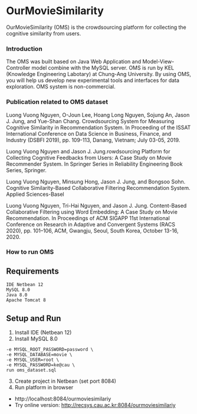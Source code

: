 # OurMovieSimilarity
OurMovieSimilarity (OMS) is the crowdsourcing platform for collecting the cognitive similarity from users.

### Introduction
The OMS was built based on Java Web Application and Model-View-Controller model combine with the MySQL server. OMS is run by KEL (Knowledge Engineering Labotary) at Chung-Ang University. By using OMS, you will help us develop new experimental tools and interfaces for data exploration. OMS system is non-commercial. 

### Publication related to OMS dataset
Luong Vuong Nguyen, O-Joun Lee, Hoang Long Nguyen, Sojung An, Jason J. Jung, and Yue-Shan Chang. Crowdsourcing System for Measuring Cognitive Similarity in Recommendation System. In Proceeding of the ISSAT International Conference on Data Science in Business, Finance, and Industry (DSBFI 2019), pp. 109-113, Danang, Vietnam; July 03-05, 2019.

Luong Vuong Nguyen and Jason J. Jung.rowdsourcing Platform for Collecting Cognitive Feedbacks from Users: A Case Study on Movie Recommender System. In Springer Series in Reliability Engineering Book Series, Springer.

Luong Vuong Nguyen, Minsung Hong, Jason J. Jung, and Bongsoo Sohn. Cognitive Similarity-Based Collaborative Filtering Recommendation System. Applied Sciences-Basel

Luong Vuong Nguyen, Tri-Hai Nguyen, and Jason J. Jung. Content-Based Collaborative Filtering using Word Embedding: A Case Study on Movie Recommendation. In Proceedings of ACM SIGAPP 11st International Conference on Research in Adaptive and Convergent Systems (RACS 2020), pp. 101–106, ACM, Gwangju, Seoul, South Korea, October 13-16, 2020.

### How to run OMS
## Requirements
```
IDE Netbean 12
MySQL 8.0 
Java 8.0
Apache Tomcat 8
```
## Setup and Run
1. Install IDE (Netbean 12)
2. Install MySQL 8.0
```
-e MYSQL_ROOT_PASSWORD=password \
-e MYSQL_DATABASE=movie \
-e MYSQL_USER=root \
-e MYSQL_PASSWORD=ke@cau \
run oms_dataset.sql 
```
3. Create project in Netbean (set port 8084)
4. Run platform in browser
* http://localhost:8084/ourmoviesimilariy
* Try online version: http://recsys.cau.ac.kr:8084/ourmoviesimilariy